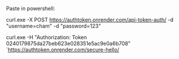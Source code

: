Paste in powershell:

curl.exe -X POST https://authtoken.onrender.com/api-token-auth/ -d "username=cham" -d "password=123"


curl.exe -H "Authorization: Token 0240179875da27beb623e028351e5ac9e0a6b708" `https://authtoken.onrender.com/secure-hello/

